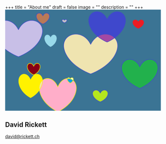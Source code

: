 +++
title = "About me"
draft = false
image = ""
description = ""
+++
![I am just a little boy, who likes to make some adventures](untitled.png)

## David Rickett

david@rickett.ch
